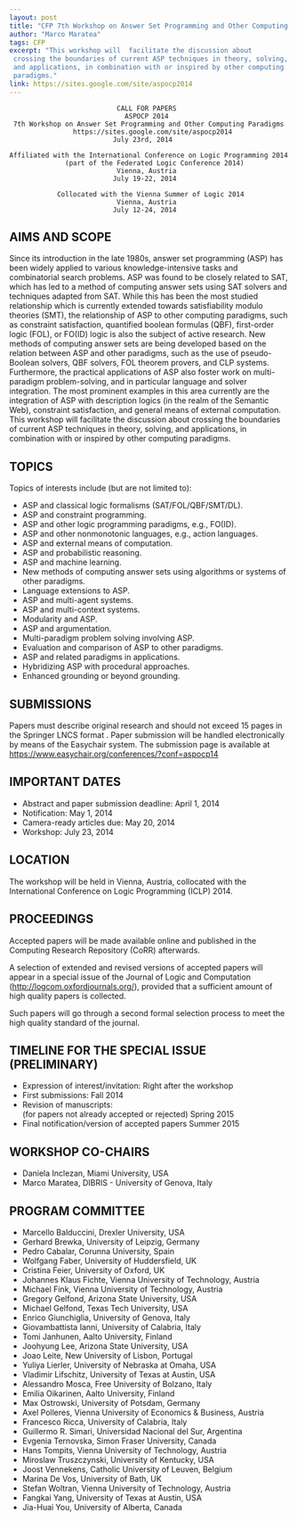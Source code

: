 ```yaml
---
layout: post
title: "CFP 7th Workshop on Answer Set Programming and Other Computing Paradigms"
author: "Marco Maratea"
tags: CFP
excerpt: "This workshop will  facilitate the discussion about
 crossing the boundaries of current ASP techniques in theory, solving,
 and applications, in combination with or inspired by other computing
 paradigms."
link: https://sites.google.com/site/aspocp2014
---
```

                               CALL FOR PAPERS
                                 ASPOCP 2014
     7th Workshop on Answer Set Programming and Other Computing Paradigms
                    https://sites.google.com/site/aspocp2014
                              July 23rd, 2014
 
    Affiliated with the International Conference on Logic Programming 2014
                  (part of the Federated Logic Conference 2014)
                               Vienna, Austria
                              July 19-22, 2014

                Collocated with the Vienna Summer of Logic 2014
                               Vienna, Austria
                              July 12-24, 2014


## AIMS AND SCOPE
 Since its introduction in the late 1980s, answer set programming (ASP)
 has been widely applied to various knowledge-intensive tasks and
 combinatorial search problems. ASP was found to be closely related to
 SAT, which has led to a method of computing answer sets using SAT
 solvers and techniques adapted from SAT. While this has been the most
 studied relationship which is currently extended towards
 satisfiability modulo theories (SMT), the relationship of ASP to other
 computing paradigms, such as constraint satisfaction, quantified
 boolean formulas (QBF), first-order logic (FOL), or FO(ID) logic is
 also the subject of active research. New methods of computing answer
 sets are being developed based on the relation between ASP and other
 paradigms, such as the use of pseudo-Boolean solvers, QBF solvers, FOL
 theorem provers, and CLP systems.
 Furthermore, the practical applications of ASP also foster work on
 multi-paradigm problem-solving, and in particular language and solver
 integration. The most prominent examples in this area currently are the
 integration of ASP with description logics (in the realm of the
 Semantic Web), constraint satisfaction, and general means of external
 computation.  This workshop will  facilitate the discussion about
 crossing the boundaries of current ASP techniques in theory, solving,
 and applications, in combination with or inspired by other computing
 paradigms.


## TOPICS

 Topics of interests include (but are not limited to):

 * ASP and classical logic formalisms (SAT/FOL/QBF/SMT/DL).
 * ASP and constraint programming.
 * ASP and other logic programming paradigms, e.g., FO(ID).
 * ASP and other nonmonotonic languages, e.g., action languages.
 * ASP and external means of computation.
 * ASP and probabilistic reasoning.
 * ASP and machine learning.
 * New methods of computing answer sets using algorithms or systems of
   other paradigms.
 * Language extensions to ASP.
 * ASP and multi-agent systems.
 * ASP and multi-context systems.
 * Modularity and ASP.
 * ASP and argumentation.
 * Multi-paradigm problem solving involving ASP.
 * Evaluation and comparison of ASP to other paradigms.
 * ASP and related paradigms in applications.
 * Hybridizing ASP with procedural approaches.
 * Enhanced grounding or beyond grounding.


## SUBMISSIONS
 Papers must describe original research and should not exceed 15 pages
 in the Springer LNCS format .
 Paper submission will be handled electronically by means of the
 Easychair system. The submission page is available at
 https://www.easychair.org/conferences/?conf=aspocp14


## IMPORTANT DATES

* Abstract and paper submission deadline:         April 1, 2014
* Notification:               	 		 May 1, 2014
* Camera-ready articles due:  	       		 May 20, 2014
* Workshop:             		       		 July 23, 2014


## LOCATION 
 The workshop will be held in Vienna, Austria, collocated with
 the International Conference on Logic Programming (ICLP) 2014.


## PROCEEDINGS
 Accepted papers will be made available online and published in the
 Computing Research Repository (CoRR) afterwards.

 A selection of extended and revised versions of accepted papers will
 appear in a special issue of the Journal of Logic and Computation
 (http://logcom.oxfordjournals.org/), provided that a sufficient
 amount of high quality papers is collected.

 Such papers will go through a second formal selection process to meet
 the high quality standard of the journal.


## TIMELINE FOR THE SPECIAL ISSUE (PRELIMINARY)

* Expression of interest/invitation:		   Right after the workshop
* First submissions:				   Fall 2014
* Revision of manuscripts:		
 (for papers not already accepted or rejected)     Spring 2015
* Final notification/version of accepted papers 	   Summer 2015


## WORKSHOP CO-CHAIRS

* Daniela Inclezan, Miami University, USA
* Marco Maratea, DIBRIS - University of Genova, Italy


## PROGRAM COMMITTEE

*  Marcello Balduccini, Drexler University, USA
*  Gerhard Brewka, University of Leipzig, Germany 
*  Pedro Cabalar, Corunna University, Spain
*  Wolfgang Faber, University of Huddersfield, UK
*  Cristina Feier, University of Oxford, UK
*  Johannes Klaus	Fichte, Vienna University of Technology, Austria
*  Michael Fink, Vienna University of Technology, Austria
*  Gregory Gelfond, Arizona State University, USA
*  Michael Gelfond, Texas Tech University, USA
*  Enrico Giunchiglia, University of Genova, Italy
*  Giovambattista Ianni, University of Calabria, Italy
*  Tomi Janhunen, Aalto University, Finland
*  Joohyung Lee, Arizona State University, USA
*  Joao Leite, New University of Lisbon, Portugal
*  Yuliya Lierler, University of Nebraska at Omaha, USA
*  Vladimir Lifschitz, University of Texas at Austin, USA
*  Alessandro Mosca, Free University of Bolzano, Italy
*  Emilia Oikarinen, Aalto University, Finland
*  Max Ostrowski, University of Potsdam, Germany
*  Axel Polleres, Vienna University of Economics & Business, Austria
*  Francesco Ricca, University of Calabria, Italy
*  Guillermo R. Simari, Universidad Nacional del Sur, Argentina
*  Evgenia Ternovska, Simon Fraser University, Canada
*  Hans Tompits, Vienna University of Technology, Austria
*  Miroslaw Truszczynski, University of Kentucky, USA
*  Joost Vennekens, Catholic University of Leuven, Belgium
*  Marina De Vos, University of Bath, UK
*  Stefan Woltran, Vienna University of Technology, Austria
*  Fangkai Yang, University of Texas at Austin, USA
*  Jia-Huai You, University of Alberta, Canada
